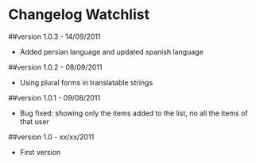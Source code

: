Changelog Watchlist
===================

##version 1.0.3 - 14/09/2011

* Added persian language and updated spanish language

##version 1.0.2 - 08/09/2011

* Using plural forms in translatable strings

##version 1.0.1 - 09/08/2011

* Bug fixed: showing only the items added to the list, no all the items of that user

##version 1.0 - xx/xx/2011

* First version